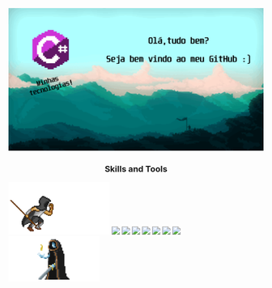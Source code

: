 <p alaing="center"> 
<img src= "https://github.com/vimirsi/vimirsi/blob/main/Git%20Back%2BTec.gif" width= "1000" /> 
</p>

  <h3 align="center">Skills and Tools</h3>
  <div align="left" padding-top='100px'>
  <img src="https://github.com/Joaoms98/Joaoms98/blob/main/unnamed.gif" width="200"/>
  <img src="https://cdn.jsdelivr.net/gh/devicons/devicon/icons/dot-net/dot-net-plain-wordmark.svg" width="50" />
  <img src="https://cdn.jsdelivr.net/gh/devicons/devicon/icons/react/react-original-wordmark.svg" width="40" />
  <img src="https://cdn.jsdelivr.net/gh/devicons/devicon/icons/csharp/csharp-original.svg" width="40" />
  <img src="https://cdn.jsdelivr.net/gh/devicons/devicon/icons/java/java-original-wordmark.svg" width="60" />
  <img src="https://cdn.jsdelivr.net/gh/devicons/devicon/icons/python/python-original-wordmark.svg" width="50" />
  <img src="https://cdn.jsdelivr.net/gh/devicons/devicon/icons/mysql/mysql-original-wordmark.svg" width="70" />
  <img src="https://cdn.jsdelivr.net/gh/devicons/devicon/icons/git/git-original-wordmark.svg" width="70" />
  <img src="https://github.com/Joaoms98/Joaoms98/blob/main/293263670b8780146ab0c4e40a2ea890.gif" width="180"/>
  </div>
